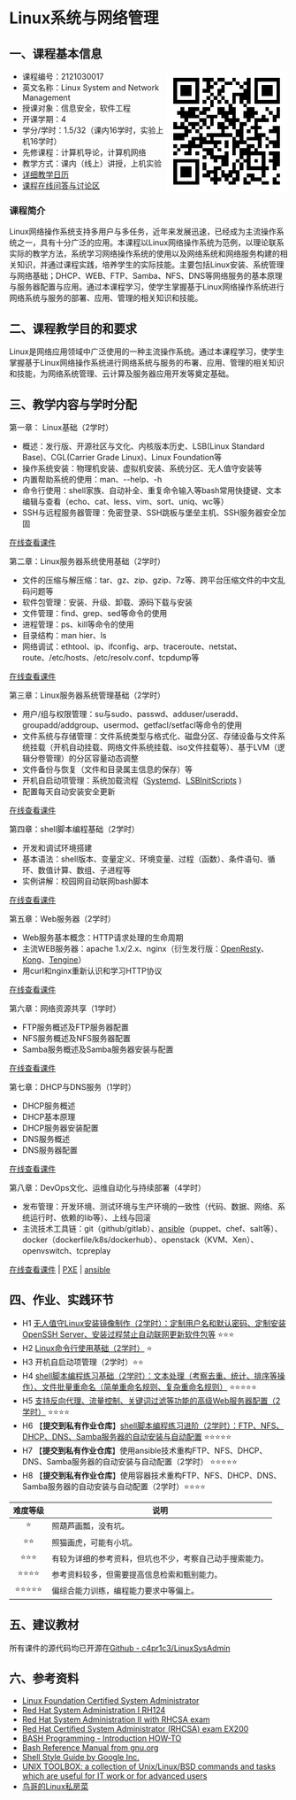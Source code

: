 # Linux系统与网络管理

## 一、课程基本信息

<img align="right" src="../img/url-of-linux-wiki.png"/>

* 课程编号：2121030017
* 英文名称：Linux System and Network Management
* 授课对象：信息安全，软件工程
* 开课学期：4
* 学分/学时：1.5/32（课内16学时，实验上机16学时）
* 先修课程：计算机导论，计算机网络
* 教学方式：课内（线上）讲授，上机实验
* [详细教学日历](calendar.md)
* [课程在线问答与讨论区](https://www.yuque.com/c4pr1c3/linux)

### 课程简介

Linux网络操作系统支持多用户与多任务，近年来发展迅速，已经成为主流操作系统之一，具有十分广泛的应用。本课程以Linux网络操作系统为范例，以理论联系实际的教学方法，系统学习网络操作系统的使用以及网络系统和网络服务构建的相关知识，并通过课程实践，培养学生的实际技能。主要包括Linux安装、系统管理与网络基础；DHCP、WEB、FTP、Samba、NFS、DNS等网络服务的基本原理与服务器配置与应用。通过本课程学习，使学生掌握基于Linux网络操作系统进行网络系统与服务的部署、应用、管理的相关知识和技能。

## 二、课程教学目的和要求

Linux是网络应用领域中广泛使用的一种主流操作系统。通过本课程学习，使学生掌握基于Linux网络操作系统进行网络系统与服务的布署、应用、管理的相关知识和技能，为网络系统管理、云计算及服务器应用开发等奠定基础。

## 三、教学内容与学时分配

第一章： Linux基础（2学时）

* 概述：发行版、开源社区与文化、内核版本历史、LSB(Linux Standard Base)、CGL(Carrier Grade Linux)、Linux Foundation等
* 操作系统安装：物理机安装、虚拟机安装、系统分区、无人值守安装等
* 内置帮助系统的使用：man、--help、-h
* 命令行使用：shell家族、自动补全、重复命令输入等bash常用快捷键、文本编辑与查看（echo、cat、less、vim、sort、uniq、wc等）
* SSH与远程服务器管理：免密登录、SSH跳板与堡垒主机、SSH服务器安全加固

[在线查看课件](https://c4pr1c3.github.io/LinuxSysAdmin/chap0x01.md.html)

第二章：Linux服务器系统使用基础（2学时）

* 文件的压缩与解压缩：tar、gz、zip、gzip、7z等、跨平台压缩文件的中文乱码问题等
* 软件包管理：安装、升级、卸载、源码下载与安装
* 文件管理：find、grep、sed等命令的使用
* 进程管理：ps、kill等命令的使用
* 目录结构：man hier、ls
* 网络调试：ethtool、ip、ifconfig、arp、traceroute、netstat、route、/etc/hosts、/etc/resolv.conf、tcpdump等

[在线查看课件](https://c4pr1c3.github.io/LinuxSysAdmin/chap0x02.md.html)

第三章：Linux服务器系统管理基础（2学时）

* 用户/组与权限管理：su与sudo、passwd、adduser/useradd、groupadd/addgroup、usermod、getfacl/setfacl等命令的使用
* 文件系统与存储管理：文件系统类型与格式化、磁盘分区、存储设备与文件系统挂载（开机自动挂载、网络文件系统挂载、iso文件挂载等）、基于LVM（逻辑分卷管理）的分区容量动态调整
* 文件备份与恢复（文件和目录属主信息的保存）等
* 开机自启动项管理：系统加载流程（[Systemd](https://wiki.archlinux.org/index.php/systemd_(%E7%AE%80%E4%BD%93%E4%B8%AD%E6%96%87) )、[LSBInitScripts](https://wiki.debian.org/LSBInitScripts) )
* 配置每天自动安装安全更新

[在线查看课件](https://c4pr1c3.github.io/LinuxSysAdmin/chap0x03.md.html)

第四章：shell脚本编程基础（2学时）

* 开发和调试环境搭建
* 基本语法：shell版本、变量定义、环境变量、过程（函数）、条件语句、循环、数值计算、数组、子进程等
* 实例讲解：校园网自动联网bash脚本

[在线查看课件](https://c4pr1c3.github.io/LinuxSysAdmin/chap0x04.md.html)

第五章：Web服务器（2学时）

* Web服务基本概念：HTTP请求处理的生命周期
* 主流WEB服务器：apache 1.x/2.x、nginx（衍生发行版：[OpenResty](https://github.com/openresty/openresty)、[Kong](https://github.com/Mashape/kong)、[Tengine](http://tengine.taobao.org/)）
* 用curl和nginx重新认识和学习HTTP协议

[在线查看课件](https://c4pr1c3.github.io/LinuxSysAdmin/chap0x05.md.html)

第六章：网络资源共享（1学时）

* FTP服务概述及FTP服务器配置
* NFS服务概述及NFS服务器配置
* Samba服务概述及Samba服务器安装与配置

[在线查看课件](https://c4pr1c3.github.io/LinuxSysAdmin/chap0x06.md.html)

第七章：DHCP与DNS服务（1学时）

* DHCP服务概述
* DHCP基本原理
* DHCP服务器安装配置
* DNS服务概述
* DNS服务器配置

[在线查看课件](https://c4pr1c3.github.io/LinuxSysAdmin/chap0x07.md.html)

第八章：DevOps文化、运维自动化与持续部署（4学时）

* 发布管理：开发环境、测试环境与生产环境的一致性（代码、数据、网络、系统运行时、依赖的lib等）、上线与回滚
* 主流技术工具链：git（github/gitlab）、[ansible](https://www.ansible.com/)（puppet、chef、salt等）、docker（dockerfile/k8s/dockerhub）、openstack（KVM、Xen）、openvswitch、tcpreplay

[在线查看课件](https://c4pr1c3.github.io/LinuxSysAdmin/chap0x08.md.html) | [PXE](https://c4pr1c3.github.io/LinuxSysAdmin/PXE.md.html) | [ansible](https://c4pr1c3.github.io/LinuxSysAdmin/ansible.md.html) 

## 四、作业、实践环节

- H1 [无人值守Linux安装镜像制作（2学时）：定制用户名和默认密码、定制安装OpenSSH Server、安装过程禁止自动联网更新软件包等](https://c4pr1c3.github.io/LinuxSysAdmin/chap0x01.exp.md.html) ⭐️⭐️⭐️
- H2 [Linux命令行使用基础（2学时）](https://c4pr1c3.github.io/LinuxSysAdmin/chap0x02.exp.md.html) ⭐️
- H3 开机自启动项管理（2学时）⭐️⭐️
- H4 [shell脚本编程练习基础（2学时）：文本处理（考察去重、统计、排序等操作）、文件批量重命名（简单重命名规则、复杂重命名规则）](https://c4pr1c3.github.io/LinuxSysAdmin/chap0x04.exp.md.html) ⭐️⭐️⭐️⭐️⭐️
- H5 [支持反向代理、流量控制、关键词过滤等功能的高级Web服务器配置（2学时）](https://c4pr1c3.github.io/LinuxSysAdmin/chap0x05.exp.md.html) ⭐️⭐️⭐️⭐️
- H6 【**提交到私有作业仓库**】[shell脚本编程练习进阶（2学时）：FTP、NFS、DHCP、DNS、Samba服务器的自动安装与自动配置](https://c4pr1c3.github.io/LinuxSysAdmin/chap0x06.exp.md.html) ⭐️⭐️⭐️⭐️⭐️
- H7 【**提交到私有作业仓库**】使用ansible技术重构FTP、NFS、DHCP、DNS、Samba服务器的自动安装与自动配置（2学时） ⭐️⭐️⭐️⭐️⭐️
- H8 【**提交到私有作业仓库**】使用容器技术重构FTP、NFS、DHCP、DNS、Samba服务器的自动安装与自动配置（2学时）⭐️⭐️⭐️⭐️

| **难度等级** | 说明                                                     |
| :--:         | --                                                       |
| ⭐️           | 照葫芦画瓢，没有坑。                                     |
| ⭐️⭐️         | 照猫画虎，可能有小坑。                                   |
| ⭐️⭐️⭐️       | 有较为详细的参考资料，但坑也不少，考察自己动手搜索能力。 |
| ⭐️⭐️⭐️⭐️     | 参考资料较多，但需要提高信息检索和甄别能力。             |
| ⭐️⭐️⭐️⭐️⭐️   | 偏综合能力训练，编程能力要求中等偏上。                   |

## 五、建议教材

所有课件的源代码均已开源在[Github - c4pr1c3/LinuxSysAdmin](https://github.com/c4pr1c3/LinuxSysAdmin)

## 六、参考资料

* [Linux Foundation Certified System Administrator](https://linuxacademy.com/linux/training/course/name/linux-foundation-certified-systems-administrator)
* [Red Hat System Administration I RH124](https://www.redhat.com/en/services/training/rh124-red-hat-system-administration-i)
* [Red Hat System Administration II with RHCSA exam](https://www.redhat.com/en/services/training/rh135-red-hat-system-administration-ii-rhcsa-exam)
* [Red Hat Certified System Administrator (RHCSA) exam EX200](https://www.redhat.com/en/services/training/ex200-red-hat-certified-system-administrator-rhcsa-exam)
* [BASH Programming - Introduction HOW-TO](http://tldp.org/HOWTO/Bash-Prog-Intro-HOWTO.html)
* [Bash Reference Manual from gnu.org](https://www.gnu.org/software/bash/manual/html_node/index.html)
* [Shell Style Guide by Google Inc.](https://google.github.io/styleguide/shell.xml)
* [UNIX TOOLBOX: a collection of Unix/Linux/BSD commands and tasks which are useful for IT work or for advanced users](http://cb.vu/unixtoolbox.xhtml)
* [鸟哥的Linux私房菜](http://cn.linux.vbird.org/)

